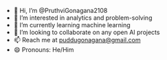 - 👋 Hi, I’m @PruthviGonagana2108
- 👀 I’m interested in analytics and problem-solving
- 🌱 I’m currently learning machine learning
- 💞️ I’m looking to collaborate on any open AI projects
- 📫 Reach me at puddugonagana@gmail.com
- 😄 Pronouns: He/Him
  

<!---
PruthviGonagana2108/PruthviGonagana2108 is a ✨ special ✨ repository because its `README.md` (this file) appears on your GitHub profile.
You can click the Preview link to take a look at your changes.
--->
